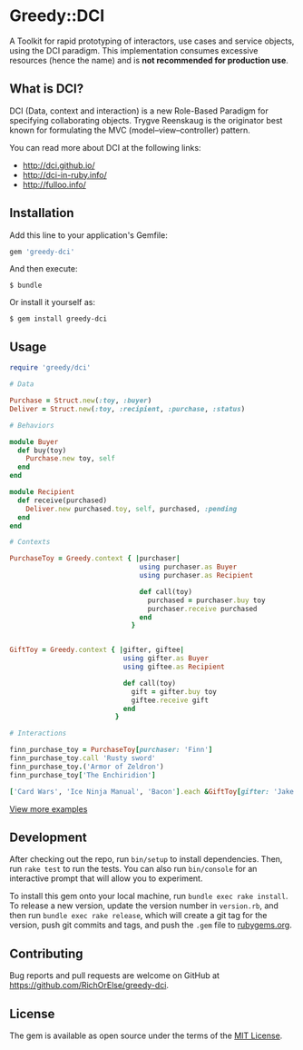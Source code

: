 # Greedy::DCI

A Toolkit for rapid prototyping of interactors, use cases and service objects, using the DCI paradigm.
This implementation consumes excessive resources (hence the name) and is **not recommended for production use**.

## What is DCI?

DCI (Data, context and interaction) is a new Role-Based Paradigm for specifying collaborating objects.
Trygve Reenskaug is the originator best known for formulating the MVC (model–view–controller) pattern.

You can read more about DCI at the following links:

* http://dci.github.io/
* http://dci-in-ruby.info/
* http://fulloo.info/

## Installation

Add this line to your application's Gemfile:

```ruby
gem 'greedy-dci'
```

And then execute:

    $ bundle

Or install it yourself as:

    $ gem install greedy-dci

## Usage

```ruby
require 'greedy/dci'

# Data

Purchase = Struct.new(:toy, :buyer)
Deliver = Struct.new(:toy, :recipient, :purchase, :status)

# Behaviors

module Buyer
  def buy(toy)
    Purchase.new toy, self
  end
end

module Recipient
  def receive(purchased)
    Deliver.new purchased.toy, self, purchased, :pending
  end
end

# Contexts

PurchaseToy = Greedy.context { |purchaser|
                                using purchaser.as Buyer
                                using purchaser.as Recipient

                                def call(toy)
                                  purchased = purchaser.buy toy
                                  purchaser.receive purchased
                                end
                              }


GiftToy = Greedy.context { |gifter, giftee|
                            using gifter.as Buyer
                            using giftee.as Recipient

                            def call(toy)
                              gift = gifter.buy toy
                              giftee.receive gift
                            end
                          }

# Interactions

finn_purchase_toy = PurchaseToy[purchaser: 'Finn']
finn_purchase_toy.call 'Rusty sword'
finn_purchase_toy.('Armor of Zeldron')
finn_purchase_toy['The Enchiridion']

['Card Wars', 'Ice Ninja Manual', 'Bacon'].each &GiftToy[gifter: 'Jake', giftee: 'Finn']
```

[View more examples](https://github.com/RichOrElse/greedy-dci/tree/master/examples)

## Development

After checking out the repo, run `bin/setup` to install dependencies. Then, run `rake test` to run the tests. You can also run `bin/console` for an interactive prompt that will allow you to experiment.

To install this gem onto your local machine, run `bundle exec rake install`. To release a new version, update the version number in `version.rb`, and then run `bundle exec rake release`, which will create a git tag for the version, push git commits and tags, and push the `.gem` file to [rubygems.org](https://rubygems.org).

## Contributing

Bug reports and pull requests are welcome on GitHub at https://github.com/RichOrElse/greedy-dci.


## License

The gem is available as open source under the terms of the [MIT License](http://opensource.org/licenses/MIT).

